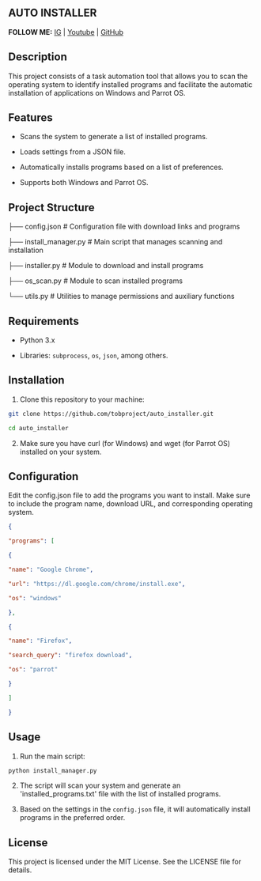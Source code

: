 ## AUTO INSTALLER

**FOLLOW ME:**
[IG](https://www.instagram.com/tob_project/) | [Youtube](https://www.youtube.com/@TOB.Project) | [GitHub](https://tobproject.github.io/)


## Description

This project consists of a task automation tool that allows you to scan the operating system to identify installed programs and facilitate the automatic installation of applications on Windows and Parrot OS.

## Features

- Scans the system to generate a list of installed programs.

- Loads settings from a JSON file.

- Automatically installs programs based on a list of preferences.

- Supports both Windows and Parrot OS.

## Project Structure

├── config.json # Configuration file with download links and programs

├── install_manager.py # Main script that manages scanning and installation

├── installer.py # Module to download and install programs

├── os_scan.py # Module to scan installed programs

└── utils.py # Utilities to manage permissions and auxiliary functions

## Requirements

- Python 3.x

- Libraries: `subprocess`, `os`, `json`, among others.

## Installation

1. Clone this repository to your machine:

```bash
git clone https://github.com/tobproject/auto_installer.git

cd auto_installer
```

2. Make sure you have curl (for Windows) and wget (for Parrot OS) installed on your system.

## Configuration

Edit the config.json file to add the programs you want to install. Make sure to include the program name, download URL, and corresponding operating system.

```json
{

"programs": [

{

"name": "Google Chrome",

"url": "https://dl.google.com/chrome/install.exe",

"os": "windows"

},

{

"name": "Firefox",

"search_query": "firefox download",

"os": "parrot"

}

]

}
```

## Usage

1. Run the main script:

```bash
python install_manager.py
```

2. The script will scan your system and generate an 'installed_programs.txt' file with the list of installed programs.

3. Based on the settings in the `config.json` file, it will automatically install programs in the preferred order.

## License

This project is licensed under the MIT License. See the LICENSE file for details.

